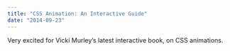 ```yaml
---
title: "CSS Animation: An Interactive Guide"
date: "2014-09-23"
---
```


Very excited for Vicki Murley’s latest interactive book, on CSS animations.
